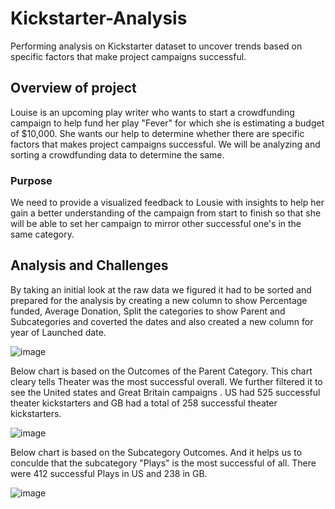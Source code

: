 # Kickstarter-Analysis
Performing analysis on Kickstarter dataset to uncover trends based on specific factors that make project campaigns successful.

## Overview of project 
Louise is an upcoming play writer who wants to start a crowdfunding campaign to help fund her play "Fever" for which she is estimating a budget of $10,000. She wants our help to determine whether there are specific factors that makes project campaigns successful. We will be analyzing and sorting a crowdfunding data to determine the same.

### Purpose
We need to provide a visualized feedback to Lousie with insights to help her gain a better understanding of the campaign from start to finish so that she will be able to set her campaign to mirror other successful one's in the same category.

## Analysis and Challenges 
By taking an initial look at the raw data we figured it had to be sorted and prepared for the analysis by creating a new column to show Percentage funded, Average Donation, Split the categories to show Parent and Subcategories and coverted the dates and also created a new column for year of Launched date.

![image](https://user-images.githubusercontent.com/78935551/109440416-343e0300-7a00-11eb-8834-06fccf978f05.png)


Below chart is based on the Outcomes of the Parent Category. This chart cleary tells Theater was the most successful overall. We further filtered it to see the United states and Great Britain campaigns . US had 525 successful theater kickstarters and GB had a total of 258 successful theater kickstarters.

![image](https://user-images.githubusercontent.com/78935551/109452425-b2f56900-7a1d-11eb-903a-0be2498cec8d.png)


Below chart is based on the Subcategory Outcomes. And it helps us to conculde that the subcategory "Plays" is the most successful of all. There were 412 successful Plays in US and 238 in GB. 


![image](https://user-images.githubusercontent.com/78935551/109454698-c5be6c80-7a22-11eb-9bff-45a56f625b9a.png)









